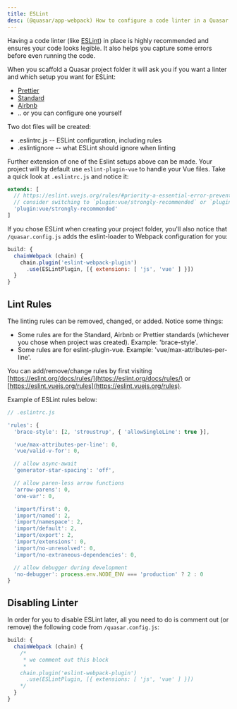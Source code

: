 ```yaml
---
title: ESLint
desc: (@quasar/app-webpack) How to configure a code linter in a Quasar app.
---
```

Having a code linter (like [ESLint](https://eslint.org/)) in place is highly recommended and ensures your code looks legible. It also helps you capture some errors before even running the code.

When you scaffold a Quasar project folder it will ask you if you want a linter and which setup you want for ESLint:

* [Prettier](https://github.com/prettier/prettier)
* [Standard](https://github.com/standard/standard)
* [Airbnb](https://github.com/airbnb/javascript)
* .. or you can configure one yourself

Two dot files will be created:

* .eslintrc.js -- ESLint configuration, including rules
* .eslintignore -- what ESLint should ignore when linting

Further extension of one of the Eslint setups above can be made. Your project will by default use `eslint-plugin-vue` to handle your Vue files. Take a quick look at `.eslintrc.js` and notice it:

```js
extends: [
  // https://eslint.vuejs.org/rules/#priority-a-essential-error-prevention-for-vue-js-3-x
  // consider switching to `plugin:vue/strongly-recommended` or `plugin:vue/recommended` for stricter rules.
  'plugin:vue/strongly-recommended'
]
```

If you chose ESLint when creating your project folder, you'll also notice that `/quasar.config.js` adds the eslint-loader to Webpack configuration for you:

```js
build: {
  chainWebpack (chain) {
    chain.plugin('eslint-webpack-plugin')
      .use(ESLintPlugin, [{ extensions: [ 'js', 'vue' ] }])
  }
}
```

## Lint Rules
The linting rules can be removed, changed, or added. Notice some things:

* Some rules are for the Standard, Airbnb or Prettier standards (whichever you chose when project was created). Example: 'brace-style'.
* Some rules are for eslint-plugin-vue. Example: 'vue/max-attributes-per-line'.

You can add/remove/change rules by first visiting [https://eslint.org/docs/rules/](https://eslint.org/docs/rules/) or [https://eslint.vuejs.org/rules](https://eslint.vuejs.org/rules).

Example of ESLint rules below:
```js
// .eslintrc.js

'rules': {
  'brace-style': [2, 'stroustrup', { 'allowSingleLine': true }],

  'vue/max-attributes-per-line': 0,
  'vue/valid-v-for': 0,

  // allow async-await
  'generator-star-spacing': 'off',

  // allow paren-less arrow functions
  'arrow-parens': 0,
  'one-var': 0,

  'import/first': 0,
  'import/named': 2,
  'import/namespace': 2,
  'import/default': 2,
  'import/export': 2,
  'import/extensions': 0,
  'import/no-unresolved': 0,
  'import/no-extraneous-dependencies': 0,

  // allow debugger during development
  'no-debugger': process.env.NODE_ENV === 'production' ? 2 : 0
}
```

## Disabling Linter
In order for you to disable ESLint later, all you need to do is comment out (or remove) the following code from `/quasar.config.js`:

```js
build: {
  chainWebpack (chain) {
    /*
     * we comment out this block
     *
    chain.plugin('eslint-webpack-plugin')
      .use(ESLintPlugin, [{ extensions: [ 'js', 'vue' ] }])
    */
  }
}
```
